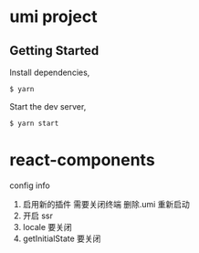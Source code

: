 # umi project

## Getting Started

Install dependencies,

```bash
$ yarn
```

Start the dev server,

```bash
$ yarn start
```
# react-components
config info
1. 启用新的插件 需要关闭终端 删除.umi 重新启动
2. 开启 ssr 
  1. locale 要关闭
  2. getInitialState 要关闭
  
